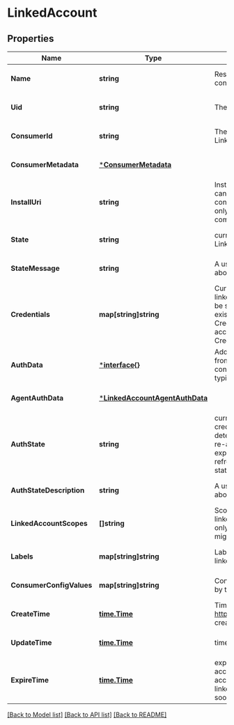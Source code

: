 # LinkedAccount

## Properties
Name | Type | Description | Notes
------------ | ------------- | ------------- | -------------
**Name** | **string** | Resource name of the connector | [optional] [default to null]
**Uid** | **string** | The system ID of the resource | [optional] [default to null]
**ConsumerId** | **string** | The consumer that the LinkedAccount belongs to | [optional] [default to null]
**ConsumerMetadata** | [***ConsumerMetadata**](ConsumerMetadata.md) |  | [optional] [default to null]
**InstallUri** | **string** | Install URL that the end user can use to install the connector The install_uri is only set if the user has not yet completed the install. | [optional] [default to null]
**State** | **string** | current state of the LinkedAccount | [optional] [default to null]
**StateMessage** | **string** | A user displayable message about the linked_account state | [optional] [default to null]
**Credentials** | **map[string]string** | Current credentials for the linked account, only needs to be supplied if migrating existing credentials into Kolla. Credentials can only be accessed through the Credentials endpoint | [optional] [default to null]
**AuthData** | [***interface{}**](interface{}.md) | Additional auth data received from the provider during consumer authentication, typically from oauth flows | [optional] [default to null]
**AgentAuthData** | [***LinkedAccountAgentAuthData**](LinkedAccount_AgentAuthData.md) |  | [optional] [default to null]
**AuthState** | **string** | current state of the embedded credentials, can be used to determine if the user needs to re-auth before the credentials expire or need to be manually refreshed, typically a sub-state of the state field | [optional] [default to null]
**AuthStateDescription** | **string** | A user displayable message about the auth state | [optional] [default to null]
**LinkedAccountScopes** | **[]string** | Scopes associated with the linked account credentials, only needs to be provided if migrating credentials into Kolla | [optional] [default to null]
**Labels** | **map[string]string** | Labels associated with the linked account | [optional] [default to null]
**ConsumerConfigValues** | **map[string]string** | Configuration values provided by the consumer | [optional] [default to null]
**CreateTime** | [**time.Time**](time.Time.md) | Timestamps. See: https://aip.kolla.dev/kolla/9001 create time | [optional] [default to null]
**UpdateTime** | [**time.Time**](time.Time.md) | time of last update | [optional] [default to null]
**ExpireTime** | [**time.Time**](time.Time.md) | expiration time of the linked account, active linked accounts don&#x27;t expire, expired linked accounts will be deleted soon after expiration | [optional] [default to null]

[[Back to Model list]](../README.md#documentation-for-models) [[Back to API list]](../README.md#documentation-for-api-endpoints) [[Back to README]](../README.md)

